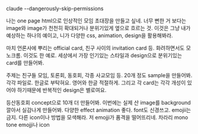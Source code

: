 claude --dangerously-skip-permissions

나는 one page html으로 인상적인 모임 초대장을 만들고 싶네.
너무 뻔한 거 보다는 image와 image가 천천히 확대되거나 분위기있게 옆으로 흐르는 것.
이것은 그냥 내가 예상하는 하나의 예이고, 니가 다양한 css, animation, design을 활용해봐라.

마치 언론사에 뿌리는 official card, 친구 사이의 invitation card 등.
화려하면서도 모노크롬. 이것도 한 예로.
세상에서 가장 인기있는 스타일과 design으로 분위기있는 card를 만들어봐.

주제는 친구들 모임, 토론회, 동호회, 각종 사교모임 등.
20개 정도 sample을 만들어봐. 각각 파일로. 한글로 부탁혀요. 영어와 한글 적절하게.
그리고 각 card는 각각 개성이 있어야 하기때문에 반복적인 design은 별로여요.

등산동호회 concept으로 10개 더 만들어봐.
이번에는 실제 산 image를 background 깔아서 실감나게 만들어봐.
다양한 effect animation 좋다. font도 신경쓰고. emojii는 금지. 다른 icon이나 방법을 모색해라.
저 emojji가 품격을 떨어뜨리네. 차라리 mono tone emojji나 icon